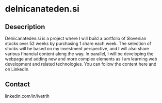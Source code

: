 # delnicanateden.si
## Desecription
Delnicanateden.si is a project where I will build a portfolio of Slovenian stocks over 52 weeks by purchasing 1 share each week. The selection of stocks will be based on my investment perspective, and I will also share various financial content along the way. In parallel, I will be developing the webpage and adding new and more complex elements as I am learning web development and related technologies. You can follow the content here and on LinkedIn.
## Contact
linkedin.com/in/ivetrih